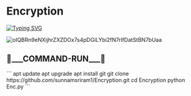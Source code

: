 # Encryption

[![Typing SVG](https://readme-typing-svg.demolab.com?font=Fira+Code&pause=1000&color=FF2C10&background=31FF9400&width=435&lines=All+Encryption%F0%9F%A4%9F)](https://git.io/typing-svg)

![oIQBRn9eNXijhrZXZDOx7s4pDGiLYbi2fN7rIfDatStBN7bUaa](https://github.com/sunnamsriram1/Encryption/assets/59051820/83fc8049-c1f1-4197-b24b-e9d180e7a8ad)

<h2>🔻___COMMAND-RUN___🔻 </h2>
```
apt update
apt upgrade
apt install git
git clone https://github.com/sunnamsriram1/Encryption.git
cd Encryption
python Enc.py
```

